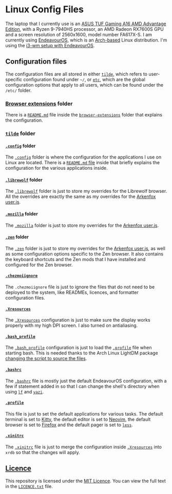 # Linux Config Files

The laptop that I currently use is an
[ASUS TUF Gaming A16 AMD Advantage Edition](https://www.asus.com/laptops/for-gaming/tuf-gaming/asus-tuf-gaming-a16-advantage-edition-2023/),
with a Ryzen 9-7940HS processor, an AMD Radeon RX7600S GPU
and a screen resolution of 2560x1600, model number FA617X-S.
I am currently using [EndeavourOS](https://endeavouros.com/),
which is an [Arch-based](https://archlinux.org/) Linux distribution.
I'm using the [i3-wm setup with EndeavourOS](https://discovery.endeavouros.com/window-tiling-managers/i3-wm/2021/03/).

## Configuration files

The configuration files are all stored in either [`tilde`](tilde),
which refers to user-specific configuration found under `~/`,
or [`etc`](etc), which are the global configuration options
that apply to all users, which can be found under the `/etc/` folder.

### [Browser extensions](browser-extensions/) folder

There is a [`README.md`](browser-extensions/README.md) file
inside the [`browser-extensions`](browser-extensions/)
folder that explains the configuration.

### [`tilde`](tilde) folder

#### [`.config`](tilde/dot_config/) folder

The [`.config`](tilde/dot_config/) folder is where the configuration
for the applications I use on Linux are located.
There is a [`README.md` file](tilde/dot_config/) inside that
briefly explains the configuration for the various applications inside.

#### [`.librewolf`](tilde/dot_librewolf/) folder

The [`.librewolf`](tilde/dot_librewolf/) folder is just to store my
overrides for the Librewolf browser.
All the overrides are exactly the same as my overrides for the
[Arkenfox user.js](https://github.com/arkenfox/user.js).

#### [`.mozilla`](tilde/dot_mozilla/) folder

The [`.mozilla`](tilde/dot_mozilla/) folder is just to store my overrides
for the [Arkenfox user.js](https://github.com/arkenfox/user.js).

#### [`.zen`](tilde/dot_zen/) folder

The [`.zen`](tilde/dot_zen/) folder is just to store my overrides for the
[Arkenfox user.js](https://github.com/arkenfox/user.js), as well as
some configuration options specific to the Zen browser.
It also contains the keyboard shortcuts and the Zen mods that
I have installed and configured for the Zen browser.

#### [`.chezmoiignore`](tilde/.chezmoiignore)

The `.chezmoiignore` file is just to ignore the files that do not need to be
deployed to the system, like READMEs, licences,
and formatter configuration files.

#### [`.Xresources`](tilde/executable_dot_Xresources)

The [`.Xresources`](tilde/executable_dot_Xresources)
configuration is just to make sure
the display works properly with my high DPI screen.
I also turned on antialiasing.

#### [`.bash_profile`](tilde/dot_bash_profile)

The [`.bash_profile`](tilde/dot_bash_profile) configuration is just to
load the [`.profile`](tilde/executable_dot_profile) file
when starting bash.
This is needed thanks to the Arch Linux LightDM package
[changing the script to source the files](https://gitlab.archlinux.org/archlinux/packaging/packages/lightdm/-/commit/75c048cabfe9693749f5f363ab6257400d954ffa).

#### [`.bashrc`](tilde/executable_dot_bashrc)

The [`.bashrc`](tilde/executable_dot_bashrc) file is mostly
just the default EndeavourOS configuration,
with a few if statement added in so that
I can change the shell's directory
when using [`lf`](https://github.com/gokcehan/lf) and
[`yazi`](https://yazi-rs.github.io/).

#### [`.profile`](tilde/executable_dot_profile)

This file is just to set the default applications for various tasks.
The default terminal is set to
[Kitty](https://sw.kovidgoyal.net/kitty/),
the default editor is set to
[Neovim](https://neovim.io/),
the default browser is set to
[Firefox](https://www.mozilla.org/en-US/firefox/) and
the default pager is set to
[`less`](https://www.greenwoodsoftware.com/less/).

#### [`.xinitrc`](tilde/dot_xinitrc)

The [`.xinitrc`](tilde/dot_xinitrc) file is just to merge the
configuration inside [`.Xresources`](tilde/executable_dot_Xresources)
into `xrdb` so that the changes will apply.

## [Licence](LICENCE.txt)

This repository is licensed under the [MIT Licence](LICENCE.txt).
You can view the full text in the [`LICENCE.txt`](LICENCE.txt) file.
